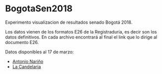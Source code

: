 # BogotaSen2018
Experimento visualizacion de resultados senado Bogotá 2018.

Los datos vienen de los formatos E26 de la Registraduría, es decir son los datos definitivos.
En cada archivo encontrará al final el link que lo dirige al documento E26.

Datos disponibles al 17 de marzo:

* [Antonio Nariño](localidades/Votaciones_localidades/ANTONIO_NARINO_OK.csv)
* [La Candelaria](localidades/Votaciones_localidades/CANDELARIA_OK.csv)
